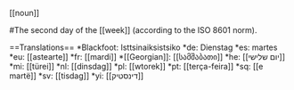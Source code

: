[[noun]]

#The second day of the [[week]] (according to the ISO 8601 norm).

==Translations==
*Blackfoot: Isttsinaiksistsiko
*de: Dienstag
*es: martes
*eu: [[astearte]]
*fr: [[mardi]]
*[[Georgian]]: [[სამშაბათი]]
*he: [[יום שלישי]]
*mi: [[türei]]
*nl: [[dinsdag]]
*pl: [[wtorek]]
*pt: [[ter&ccedil;a-feira]]
*sq: [[e martë]]
*sv: [[tisdag]]
*yi: [[דינסטיק]]